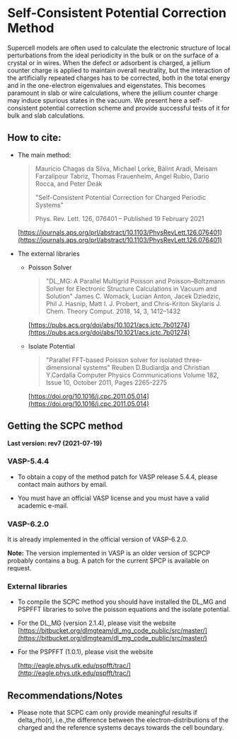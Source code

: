 
# Self-Consistent Potential Correction Method

  Supercell models are often used to calculate the electronic structure of local
  perturbations from the ideal periodicity in the bulk or on the surface of a
  crystal or in wires. When the defect or adsorbent is charged, a jellium
  counter charge is applied to maintain overall neutrality, but the interaction
  of the artificially repeated charges has to be corrected, both in the total
  energy and in the one-electron eigenvalues and eigenstates. This becomes
  paramount in slab or wire calculations, where the jellium counter charge may
  induce spurious states in the vacuum. We present here a self-consistent
  potential correction scheme and provide successful tests of it for bulk and
  slab calculations.
  
## How to cite:

* The main method:
  
  > Mauricio Chagas da Silva, Michael Lorke, Bálint Aradi, 
  > Meisam Farzalipour Tabriz, Thomas Frauenheim, 
  > Angel Rubio, Dario Rocca, and Peter Deák
  >
  > "Self-Consistent Potential Correction for Charged Periodic Systems"
  >
  > Phys. Rev. Lett. 126, 076401 – Published 19 February 2021

  [https://journals.aps.org/prl/abstract/10.1103/PhysRevLett.126.076401](https://journals.aps.org/prl/abstract/10.1103/PhysRevLett.126.076401)


* The external libraries

  * Poisson Solver
      
    > "DL_MG: A Parallel Multigrid Poisson and Poisson–Boltzmann Solver for 
    > Electronic Structure Calculations in Vacuum and Solution"
    > James C. Womack, Lucian Anton, Jacek Dziedzic, Phil J. Hasnip, 
    > Matt I. J. Probert, and Chris-Kriton Skylaris
    > J. Chem. Theory Comput. 2018, 14, 3, 1412–1432

    [https://pubs.acs.org/doi/abs/10.1021/acs.jctc.7b01274](https://pubs.acs.org/doi/abs/10.1021/acs.jctc.7b01274)

  * Isolate Potential 

    > "Parallel FFT-based Poisson solver for isolated three-dimensional systems"
    >     Reuben D.Budiardja and Christian Y.Cardalla
    >    Computer Physics Communications
    >    Volume 182, Issue 10, October 2011, Pages 2265-2275

    [https://doi.org/10.1016/j.cpc.2011.05.014](https://doi.org/10.1016/j.cpc.2011.05.014)


## Getting the SCPC method

**Last version: rev7 (2021-07-19)**

### VASP-5.4.4

* To obtain a copy of the method patch for VASP release 5.4.4, please contact
  main authors by email.
    
* You must have an official VASP license and you must have a valid academic
  e-mail.

### VASP-6.2.0

It is already implemented in the official version of VASP-6.2.0.

**Note:** The version implemented in VASP is an older version of SCPCP probably contains a bug. A patch for the current SPCP is available on request.


### External libraries 

* To compile the SCPC method you should have installed the DL_MG and PSPFFT
  libraries to solve the poisson equations and the isolate potential.

* For the DL_MG (version 2.1.4), please visit the website 
  [https://bitbucket.org/dlmgteam/dl_mg_code_public/src/master/](https://bitbucket.org/dlmgteam/dl_mg_code_public/src/master/)

* For the PSPFFT (1.0.1), please visit the website

  [http://eagle.phys.utk.edu/pspfft/trac/](http://eagle.phys.utk.edu/pspfft/trac/)


## Recommendations/Notes

* Please note that SCPC cam only provide meaningful results if delta_rho(r),
  i.e.,the difference between the electron-distributions of the charged and the
  reference systems decays towards the cell boundary.
